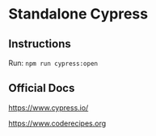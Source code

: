 # Standalone Cypress
## Instructions
Run: `npm run cypress:open`

## Official Docs
https://www.cypress.io/

https://www.coderecipes.org
